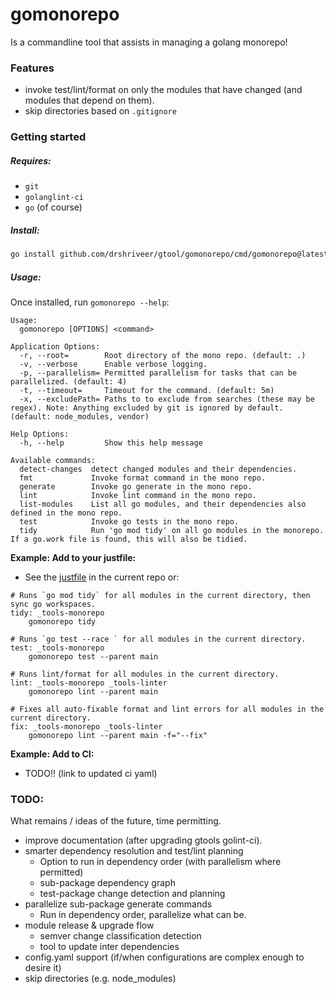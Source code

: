 gomonorepo
==========

Is a commandline tool that assists in managing a golang monorepo!

### Features

-	invoke test/lint/format on only the modules that have changed (and modules that depend on them).
-	skip directories based on `.gitignore`

### Getting started

##### Requires:

-	`git`
-	`golanglint-ci`
-	`go` (of course)

##### Install:

```bash
go install github.com/drshriveer/gtool/gomonorepo/cmd/gomonorepo@latest
```

##### Usage:

Once installed, run `gomonorepo --help`:

```
Usage:
  gomonorepo [OPTIONS] <command>

Application Options:
  -r, --root=        Root directory of the mono repo. (default: .)
  -v, --verbose      Enable verbose logging.
  -p, --parallelism= Permitted parallelism for tasks that can be parallelized. (default: 4)
  -t, --timeout=     Timeout for the command. (default: 5m)
  -x, --excludePath= Paths to to exclude from searches (these may be regex). Note: Anything excluded by git is ignored by default. (default: node_modules, vendor)

Help Options:
  -h, --help         Show this help message

Available commands:
  detect-changes  detect changed modules and their dependencies.
  fmt             Invoke format command in the mono repo.
  generate        Invoke go generate in the mono repo.
  lint            Invoke lint command in the mono repo.
  list-modules    List all go modules, and their dependencies also defined in the mono repo.
  test            Invoke go tests in the mono repo.
  tidy            Run 'go mod tidy' on all go modules in the monorepo. If a go.work file is found, this will also be tidied.
```

**Example: Add to your justfile:**

-	See the [justfile](../justfile) in the current repo or:

```justfile
# Runs `go mod tidy` for all modules in the current directory, then sync go workspaces.
tidy: _tools-monorepo
    gomonorepo tidy

# Runs `go test --race ` for all modules in the current directory.
test: _tools-monorepo
    gomonorepo test --parent main

# Runs lint/format for all modules in the current directory.
lint: _tools-monorepo _tools-linter
    gomonorepo lint --parent main

# Fixes all auto-fixable format and lint errors for all modules in the current directory.
fix: _tools-monorepo _tools-linter
    gomonorepo lint --parent main -f="--fix"
```

**Example: Add to CI:**

-	TODO!! (link to updated ci yaml)

### TODO:

What remains / ideas of the future, time permitting.

-	improve documentation (after upgrading gtools golint-ci).
-	smarter dependency resolution and test/lint planning
	-	Option to run in dependency order (with parallelism where permitted)
	-	sub-package dependency graph
	-	test-package change detection and planning
-	parallelize sub-package generate commands
	-	Run in dependency order, parallelize what can be.
-	module release & upgrade flow
	-	semver change classification detection
	-	tool to update inter dependencies
-	config.yaml support (if/when configurations are complex enough to desire it)
-	skip directories (e.g. node_modules)

